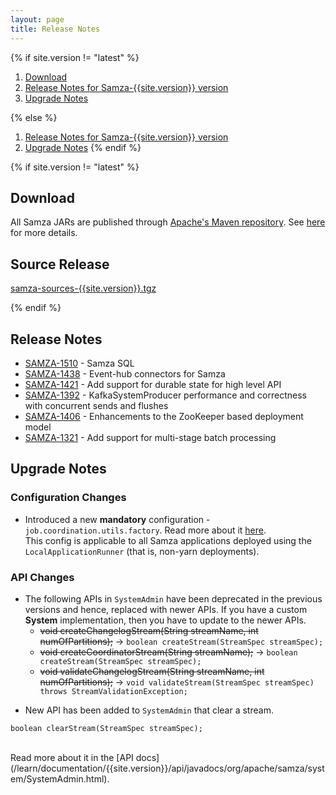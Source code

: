 ```yaml
---
layout: page
title: Release Notes
---
```

<!--
   Licensed to the Apache Software Foundation (ASF) under one or more
   contributor license agreements.  See the NOTICE file distributed with
   this work for additional information regarding copyright ownership.
   The ASF licenses this file to You under the Apache License, Version 2.0
   (the "License"); you may not use this file except in compliance with
   the License.  You may obtain a copy of the License at

       http://www.apache.org/licenses/LICENSE-2.0

   Unless required by applicable law or agreed to in writing, software
   distributed under the License is distributed on an "AS IS" BASIS,
   WITHOUT WARRANTIES OR CONDITIONS OF ANY KIND, either express or implied.
   See the License for the specific language governing permissions and
   limitations under the License.
-->

{% if site.version != "latest" %}
1. [Download](#download)
2. [Release Notes for Samza-{{site.version}} version](#release-notes-for-{{site.version}})
3. [Upgrade Notes](#upgrade-notes)

{% else %}
1. [Release Notes for Samza-{{site.version}} version](#release-notes)
2. [Upgrade Notes](#upgrade-notes)
{% endif %}

{% if site.version != "latest" %}
## Download
All Samza JARs are published through [Apache's Maven repository](https://repository.apache.org/content/groups/public/org/apache/samza/). See [here](../download/index.html) for more details.

## Source Release
[samza-sources-{{site.version}}.tgz](http://www.apache.org/dyn/closer.lua/samza/{{site.version}}.*)


{% endif %}



## Release Notes
<!-- Add notes on new features, modified behavior of existing features, operational/performance improvements, new tools etc -->
* [SAMZA-1510](https://issues.apache.org/jira/browse/SAMZA-1510) - Samza SQL
* [SAMZA-1438](https://issues.apache.org/jira/browse/SAMZA-1438) - Event-hub connectors for Samza
* [SAMZA-1421](https://issues.apache.org/jira/browse/SAMZA-1421) - Add support for durable state for high level API
* [SAMZA-1392](https://issues.apache.org/jira/browse/SAMZA-1392) - KafkaSystemProducer performance and correctness with concurrent sends and flushes
* [SAMZA-1406](https://issues.apache.org/jira/browse/SAMZA-1406) - Enhancements to the ZooKeeper based deployment model
* [SAMZA-1321](https://issues.apache.org/jira/browse/SAMZA-1321) - Add support for multi-stage batch processing

## Upgrade Notes
<!-- Add detailed notes on how someone using an older version of samza (typically, currentVersion - 1) can upgrade to the latest -->
<!-- Notes typically include config changes, public-api changes, new user guides/tutorials etc -->

### Configuration Changes

<!-- PR 290 -->
* Introduced a new **mandatory** configuration - `job.coordination.utils.factory`. Read more about it
[here](../../learn/{{site.version}}/configuration.html). <br />This config is applicable to all Samza
applications deployed using the `LocalApplicationRunner` (that is, non-yarn deployments).

### API Changes

<!-- PR 292 -->
* The following APIs in `SystemAdmin` have been deprecated in the previous versions and hence, replaced with newer APIs.
If you have a custom **System** implementation, then you have to update to the newer APIs.
  * ~~void createChangelogStream(String streamName, int numOfPartitions);~~ -> ``` boolean createStream(StreamSpec streamSpec); ```
  * ~~void createCoordinatorStream(String streamName);~~ -> ``` boolean createStream(StreamSpec streamSpec); ```
  * ~~void validateChangelogStream(String streamName, int numOfPartitions);~~ -> ``` void validateStream(StreamSpec streamSpec) throws StreamValidationException; ```

<!-- PR 292 -->
* New API has been added to `SystemAdmin` that clear a stream. <br />
```
boolean clearStream(StreamSpec streamSpec);
```
<br />
Read more about it in the [API docs](/learn/documentation/{{site.version}}/api/javadocs/org/apache/samza/system/SystemAdmin.html).

